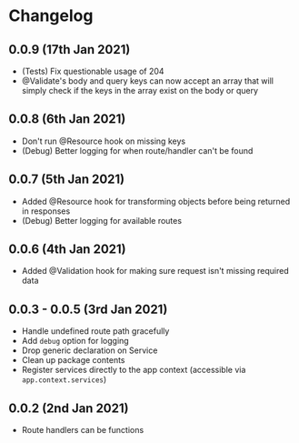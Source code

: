 # Changelog

## 0.0.9 (17th Jan 2021)

* (Tests) Fix questionable usage of 204
* @Validate's body and query keys can now accept an array that will simply check if the keys in the array exist on the body or query

## 0.0.8 (6th Jan 2021)

* Don't run @Resource hook on missing keys
* (Debug) Better logging for when route/handler can't be found

## 0.0.7 (5th Jan 2021)

* Added @Resource hook for transforming objects before being returned in responses
* (Debug) Better logging for available routes

## 0.0.6 (4th Jan 2021)

* Added @Validation hook for making sure request isn't missing required data

## 0.0.3 - 0.0.5 (3rd Jan 2021)

* Handle undefined route path gracefully
* Add `debug` option for logging
* Drop generic declaration on Service
* Clean up package contents
* Register services directly to the app context (accessible via `app.context.services`)

## 0.0.2 (2nd Jan 2021)

* Route handlers can be functions

